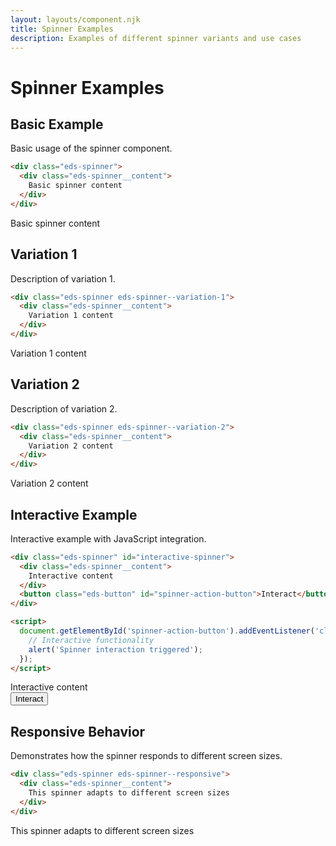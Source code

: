 ```yaml
---
layout: layouts/component.njk
title: Spinner Examples
description: Examples of different spinner variants and use cases
---
```


# Spinner Examples

## Basic Example

Basic usage of the spinner component.

```html
<div class="eds-spinner">
  <div class="eds-spinner__content">
    Basic spinner content
  </div>
</div>
```

<div class="example-preview">
  <div class="eds-spinner">
    <div class="eds-spinner__content">
      Basic spinner content
    </div>
  </div>
</div>

## Variation 1

Description of variation 1.

```html
<div class="eds-spinner eds-spinner--variation-1">
  <div class="eds-spinner__content">
    Variation 1 content
  </div>
</div>
```

<div class="example-preview">
  <div class="eds-spinner eds-spinner--variation-1">
    <div class="eds-spinner__content">
      Variation 1 content
    </div>
  </div>
</div>

## Variation 2

Description of variation 2.

```html
<div class="eds-spinner eds-spinner--variation-2">
  <div class="eds-spinner__content">
    Variation 2 content
  </div>
</div>
```

<div class="example-preview">
  <div class="eds-spinner eds-spinner--variation-2">
    <div class="eds-spinner__content">
      Variation 2 content
    </div>
  </div>
</div>

## Interactive Example

Interactive example with JavaScript integration.

```html
<div class="eds-spinner" id="interactive-spinner">
  <div class="eds-spinner__content">
    Interactive content
  </div>
  <button class="eds-button" id="spinner-action-button">Interact</button>
</div>

<script>
  document.getElementById('spinner-action-button').addEventListener('click', function() {
    // Interactive functionality
    alert('Spinner interaction triggered');
  });
</script>
```

<div class="example-preview">
  <div class="eds-spinner" id="interactive-spinner">
    <div class="eds-spinner__content">
      Interactive content
    </div>
    <button class="eds-button" id="spinner-action-button">Interact</button>
  </div>
</div>

## Responsive Behavior

Demonstrates how the spinner responds to different screen sizes.

```html
<div class="eds-spinner eds-spinner--responsive">
  <div class="eds-spinner__content">
    This spinner adapts to different screen sizes
  </div>
</div>
```

<div class="example-preview">
  <div class="eds-spinner eds-spinner--responsive">
    <div class="eds-spinner__content">
      This spinner adapts to different screen sizes
    </div>
  </div>
</div>
